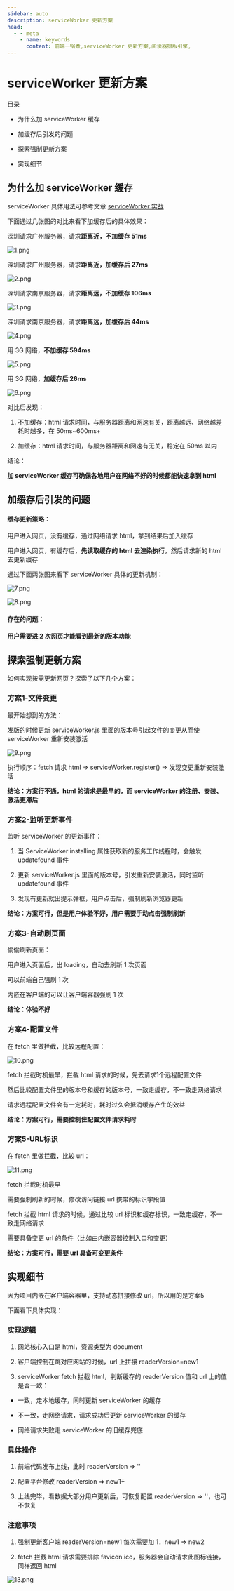 ```yaml
---
sidebar: auto
description: serviceWorker 更新方案
head:
  - - meta
    - name: keywords
      content: 前端一锅煮,serviceWorker 更新方案,阅读器排版引擎,
---
```


# serviceWorker 更新方案

目录

- 为什么加 serviceWorker 缓存

- 加缓存后引发的问题

- 探索强制更新方案

- 实现细节

## 为什么加 serviceWorker 缓存

serviceWorker 具体用法可参考文章 [serviceWorker 实战](https://cjm0.github.io/blog/page/list/serviceWorker.html)

下面通过几张图的对比来看下加缓存后的具体效果：

深圳请求广州服务器，请求**距离近，不加缓存 51ms**

![1.png](https://pic1.zhimg.com/80/v2-d32f24770e6ad31f70c3d17430ac0904_1440w.webp)

深圳请求广州服务器，请求**距离近，加缓存后 27ms**

![2.png](https://pic4.zhimg.com/80/v2-c4348712f8cce71bff219189058ef0d3_1440w.webp)

深圳请求南京服务器，请求**距离远，不加缓存 106ms**

![3.png](https://pic2.zhimg.com/80/v2-6e61b85f21890360633ae083876e8315_1440w.webp)

深圳请求南京服务器，请求**距离远，加缓存后 44ms**

![4.png](https://pic4.zhimg.com/80/v2-b083c00da593a4669893725b1323f9ff_1440w.webp)

用 3G 网络，**不加缓存 594ms**

![5.png](https://pic1.zhimg.com/80/v2-7480cecfb06c9388f067c65ee94e4290_1440w.webp)

用 3G 网络，**加缓存后 26ms**

![6.png](https://pic4.zhimg.com/80/v2-4bba8eaca1c6470b867f45cdbddf948b_1440w.webp)

对比后发现：

1. 不加缓存：html 请求时间，与服务器距离和网速有关，距离越远、网络越差耗时越多，在 50ms~600ms+

2. 加缓存：html 请求时间，与服务器距离和网速有无关，稳定在 50ms 以内

结论：

**加 serviceWorker 缓存可确保各地用户在网络不好的时候都能快速拿到 html**

## 加缓存后引发的问题

#### 缓存更新策略：

用户进入网页，没有缓存，通过网络请求 html，拿到结果后加入缓存

用户进入网页，有缓存后，**先读取缓存的 html 去渲染执行**，然后请求新的 html 去更新缓存

通过下面两张图来看下 serviceWorker 具体的更新机制：

![7.png](https://pic2.zhimg.com/80/v2-6e8ebd4a538fedc1f94a36217278a041_1440w.webp)

![8.png](https://pic4.zhimg.com/80/v2-52bbead3315e2a9f960510265d60cc37_1440w.webp)

#### 存在的问题：

**用户需要进 2 次网页才能看到最新的版本功能**

## 探索强制更新方案

如何实现按需更新网页？探索了以下几个方案：

### 方案1-文件变更

最开始想到的方法：

发版的时候更新 serviceWorker.js 里面的版本号引起文件的变更从而使 serviceWorker 重新安装激活

![9.png](https://pic4.zhimg.com/80/v2-a110133c94f8bcae2a604d37b9c34a8b_1440w.webp)

执行顺序：fetch 请求 html => serviceWorker.register() => 发现变更重新安装激活

**结论：方案行不通，html 的请求是最早的，而 serviceWorker 的注册、安装、激活更滞后**

### 方案2-监听更新事件

监听 serviceWorker 的更新事件：

1. 当 ServiceWorker installing 属性获取新的服务工作线程时，会触发 updatefound 事件

2. 更新 serviceWorker.js 里面的版本号，引发重新安装激活，同时监听 updatefound 事件

3. 发现有更新就出提示弹框，用户点击后，强制刷新浏览器更新

**结论：方案可行，但是用户体验不好，用户需要手动点击强制刷新**

### 方案3-自动刷页面

偷偷刷新页面：

用户进入页面后，出 loading，自动去刷新 1 次页面

可以前端自己强刷 1 次

内嵌在客户端的可以让客户端容器强刷 1 次

**结论：体验不好**

### 方案4-配置文件

在 fetch 里做拦截，比较远程配置：

![10.png](https://pic1.zhimg.com/80/v2-cdceeea26006c5f61add51edbb4b32e8_1440w.webp)

fetch 拦截时机最早，拦截 html 请求的时候，先去请求1个远程配置文件

然后比较配置文件里的版本号和缓存的版本号，一致走缓存，不一致走网络请求

请求远程配置文件会有一定耗时，耗时过久会抵消缓存产生的效益

**结论：方案可行，需要控制住配置文件请求耗时**

### 方案5-URL标识

在 fetch 里做拦截，比较 url：

![11.png](https://pic4.zhimg.com/80/v2-d4db3dd444115c96716827c7f12ccc67_1440w.webp)

fetch 拦截时机最早

需要强制刷新的时候，修改访问链接 url 携带的标识字段值

fetch 拦截 html 请求的时候，通过比较 url 标识和缓存标识，一致走缓存，不一致走网络请求

需要具备变更 url 的条件（比如由内嵌容器控制入口和变更）

**结论：方案可行，需要 url 具备可变更条件**

## 实现细节

因为项目内嵌在客户端容器里，支持动态拼接修改 url，所以用的是方案5

下面看下具体实现：

### 实现逻辑

1. 网站核心入口是 html，资源类型为 document

2. 客户端控制在跳对应网站的时候，url 上拼接 readerVersion=new1

3. serviceWorker fetch 拦截 html，判断缓存的 readerVersion 值和 url 上的值是否一致：

- 一致，走本地缓存，同时更新 serviceWorker 的缓存

- 不一致，走网络请求，请求成功后更新 serviceWorker 的缓存

- 网络请求失败走 serviceWorker 的旧缓存兜底

### 具体操作

1. 前端代码发布上线，此时 readerVersion => ''

2. 配置平台修改 readerVersion => new1+

3. 上线完毕，看数据大部分用户更新后，可恢复配置 readerVersion => ''，也可不恢复

### 注意事项

1. 强制更新客户端 readerVersion=new1 每次需要加 1，new1 => new2

2. fetch 拦截 html 请求需要排除 favicon.ico，服务器会自动请求此图标链接，同样返回 html

![13.png](https://pic4.zhimg.com/80/v2-acc28e3563e1a1ad90289f7fd10cd9e7_1440w.webp)

